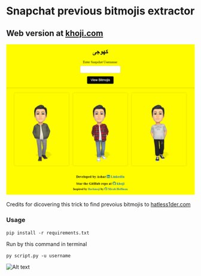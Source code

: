 # Snapchat previous bitmojis extractor

## Web version at [khoji.com](https://khoji.onrender.com/)
![Alt text](/demo%20images/web1.png)

Credits for dicovering this trick to find prevoius bitmojis to
[hatless1der.com](https://hatless1der.com/a-snapchat-osint-tip-viewing-bitmoji-changes/)

### Usage
```
pip install -r requirements.txt
```
Run by this command in terminal
```
py script.py -u username
```
![Alt text](/demo%20images/image.png)